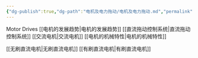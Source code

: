 ```yaml
---
{"dg-publish":true,"dg-path":"电机及电力拖动/电机及电力拖动.md","permalink":"/电机及电力拖动/电机及电力拖动/","pinned":true,"noteIcon":"","created":"2024-04-16T13:01:27.436+08:00","updated":"2024-04-25T10:20:47.248+08:00"}
---
```


Motor Drives
[[电机的发展趋势\|电机的发展趋势]]
[[直流拖动控制系统\|直流拖动控制系统]]
[[交流电机\|交流电机]]
[[电机的机械特性\|电机的机械特性]]

[[无刷直流电机\|无刷直流电机]]
[[有刷直流电机\|有刷直流电机]]






